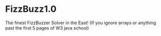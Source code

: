 # FizzBuzz1.0

The finest FizzBuzzer Solver in the East! (If you ignore arrays or anything past the first 5 pages of W3 java school)
